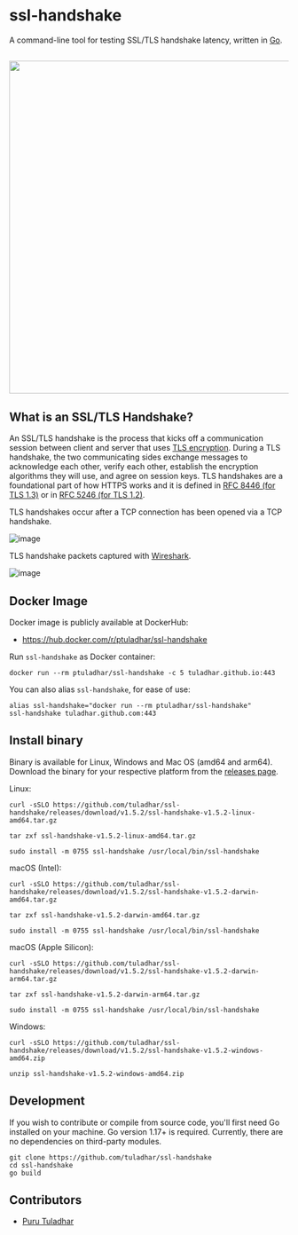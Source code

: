 # ssl-handshake
A command-line tool for testing SSL/TLS handshake latency, written in [Go](https://go.dev/).

## 
<p align="center">
  <img width="600" src="https://github.com/tuladhar/ssl-handshake/blob/main/demo/ssl-handshake.svg">
</p>

## What is an SSL/TLS Handshake?
An SSL/TLS handshake is the process that kicks off a communication session between client and server that uses [TLS encryption](https://en.wikipedia.org/wiki/Transport_Layer_Security). During a TLS handshake, the two communicating sides exchange messages to acknowledge each other, verify each other, establish the encryption algorithms they will use, and agree on session keys. TLS handshakes are a foundational part of how HTTPS works and it is defined in [RFC 8446 (for TLS 1.3)](https://tools.ietf.org/html/rfc8446) or in [RFC 5246 (for TLS 1.2)](https://datatracker.ietf.org/doc/html/rfc5246).

TLS handshakes occur after a TCP connection has been opened via a TCP handshake. 

![image](https://user-images.githubusercontent.com/5674762/147405109-319358ff-8506-4383-8778-6961e99c4e99.png)

TLS handshake packets captured with [Wireshark](https://www.wireshark.org/).

![image](https://user-images.githubusercontent.com/5674762/147404043-7e6d983a-e9c5-4477-a8e2-3e054d4f861d.png)

## Docker Image

Docker image is publicly available at DockerHub:
* https://hub.docker.com/r/ptuladhar/ssl-handshake

Run `ssl-handshake` as Docker container:
```
docker run --rm ptuladhar/ssl-handshake -c 5 tuladhar.github.io:443
```
You can also alias `ssl-handshake`, for ease of use:
```
alias ssl-handshake="docker run --rm ptuladhar/ssl-handshake"
ssl-handshake tuladhar.github.com:443
```
## Install binary
Binary is available for Linux, Windows and Mac OS (amd64 and arm64). Download the binary for your respective platform from the [releases page](https://github.com/tuladhar/ssl-handshake/releases).

Linux:
```
curl -sSLO https://github.com/tuladhar/ssl-handshake/releases/download/v1.5.2/ssl-handshake-v1.5.2-linux-amd64.tar.gz
```
```
tar zxf ssl-handshake-v1.5.2-linux-amd64.tar.gz
```
```
sudo install -m 0755 ssl-handshake /usr/local/bin/ssl-handshake
```

macOS (Intel):
```
curl -sSLO https://github.com/tuladhar/ssl-handshake/releases/download/v1.5.2/ssl-handshake-v1.5.2-darwin-amd64.tar.gz
```
```
tar zxf ssl-handshake-v1.5.2-darwin-amd64.tar.gz
```
```
sudo install -m 0755 ssl-handshake /usr/local/bin/ssl-handshake
```

macOS (Apple Silicon):
```
curl -sSLO https://github.com/tuladhar/ssl-handshake/releases/download/v1.5.2/ssl-handshake-v1.5.2-darwin-arm64.tar.gz
```
```
tar zxf ssl-handshake-v1.5.2-darwin-arm64.tar.gz
```
```
sudo install -m 0755 ssl-handshake /usr/local/bin/ssl-handshake
```

Windows:
```
curl -sSLO https://github.com/tuladhar/ssl-handshake/releases/download/v1.5.2/ssl-handshake-v1.5.2-windows-amd64.zip
```
```
unzip ssl-handshake-v1.5.2-windows-amd64.zip
```

## Development

If you wish to contribute or compile from source code, you'll first need Go installed on your machine. Go version 1.17+ is required. Currently, there are no dependencies on third-party modules. 

```
git clone https://github.com/tuladhar/ssl-handshake
cd ssl-handshake 
go build
```

## Contributors
- [Puru Tuladhar](https://tuladhar.github.io)
